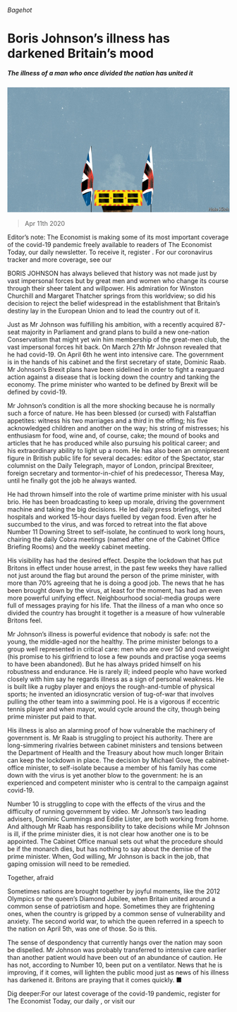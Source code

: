 ###### Bagehot

# Boris Johnson’s illness has darkened Britain’s mood 

##### The illness of a man who once divided the nation has united it 

![image](images/20200411_BRD000_0.jpg) 

> Apr 11th 2020 

Editor’s note: The Economist is making some of its most important coverage of the covid-19 pandemic freely available to readers of The Economist Today, our daily newsletter. To receive it, register . For our coronavirus tracker and more coverage, see our 

BORIS JOHNSON has always believed that history was not made just by vast impersonal forces but by great men and women who change its course through their sheer talent and willpower. His admiration for Winston Churchill and Margaret Thatcher springs from this worldview; so did his decision to reject the belief widespread in the establishment that Britain’s destiny lay in the European Union and to lead the country out of it.

Just as Mr Johnson was fulfilling his ambition, with a recently acquired 87-seat majority in Parliament and grand plans to build a new one-nation Conservatism that might yet win him membership of the great-men club, the vast impersonal forces hit back. On March 27th Mr Johnson revealed that he had covid-19. On April 6th he went into intensive care. The government is in the hands of his cabinet and the first secretary of state, Dominic Raab. Mr Johnson’s Brexit plans have been sidelined in order to fight a rearguard action against a disease that is locking down the country and tanking the economy. The prime minister who wanted to be defined by Brexit will be defined by covid-19.


Mr Johnson’s condition is all the more shocking because he is normally such a force of nature. He has been blessed (or cursed) with Falstaffian appetites: witness his two marriages and a third in the offing; his five acknowledged children and another on the way; his string of mistresses; his enthusiasm for food, wine and, of course, cake; the mound of books and articles that he has produced while also pursuing his political career; and his extraordinary ability to light up a room. He has also been an omnipresent figure in British public life for several decades: editor of the Spectator, star columnist on the Daily Telegraph, mayor of London, principal Brexiteer, foreign secretary and tormentor-in-chief of his predecessor, Theresa May, until he finally got the job he always wanted.

He had thrown himself into the role of wartime prime minister with his usual brio. He has been broadcasting to keep up morale, driving the government machine and taking the big decisions. He led daily press briefings, visited hospitals and worked 15-hour days fuelled by vegan food. Even after he succumbed to the virus, and was forced to retreat into the flat above Number 11 Downing Street to self-isolate, he continued to work long hours, chairing the daily Cobra meetings (named after one of the Cabinet Office Briefing Rooms) and the weekly cabinet meeting.

His visibility has had the desired effect. Despite the lockdown that has put Britons in effect under house arrest, in the past few weeks they have rallied not just around the flag but around the person of the prime minister, with more than 70% agreeing that he is doing a good job. The news that he has been brought down by the virus, at least for the moment, has had an even more powerful unifying effect. Neighbourhood social-media groups were full of messages praying for his life. That the illness of a man who once so divided the country has brought it together is a measure of how vulnerable Britons feel.

Mr Johnson’s illness is powerful evidence that nobody is safe: not the young, the middle-aged nor the healthy. The prime minister belongs to a group well represented in critical care: men who are over 50 and overweight (his promise to his girlfriend to lose a few pounds and practise yoga seems to have been abandoned). But he has always prided himself on his robustness and endurance. He is rarely ill; indeed people who have worked closely with him say he regards illness as a sign of personal weakness. He is built like a rugby player and enjoys the rough-and-tumble of physical sports; he invented an idiosyncratic version of tug-of-war that involves pulling the other team into a swimming pool. He is a vigorous if eccentric tennis player and when mayor, would cycle around the city, though being prime minister put paid to that.

His illness is also an alarming proof of how vulnerable the machinery of government is. Mr Raab is struggling to project his authority. There are long-simmering rivalries between cabinet ministers and tensions between the Department of Health and the Treasury about how much longer Britain can keep the lockdown in place. The decision by Michael Gove, the cabinet-office minister, to self-isolate because a member of his family has come down with the virus is yet another blow to the government: he is an experienced and competent minister who is central to the campaign against covid-19.

Number 10 is struggling to cope with the effects of the virus and the difficulty of running government by video. Mr Johnson’s two leading advisers, Dominic Cummings and Eddie Lister, are both working from home. And although Mr Raab has responsibility to take decisions while Mr Johnson is ill, if the prime minister dies, it is not clear how another one is to be appointed. The Cabinet Office manual sets out what the procedure should be if the monarch dies, but has nothing to say about the demise of the prime minister. When, God willing, Mr Johnson is back in the job, that gaping omission will need to be remedied.

Together, afraid

Sometimes nations are brought together by joyful moments, like the 2012 Olympics or the queen’s Diamond Jubilee, when Britain united around a common sense of patriotism and hope. Sometimes they are frightening ones, when the country is gripped by a common sense of vulnerability and anxiety. The second world war, to which the queen referred in a speech to the nation on April 5th, was one of those. So is this.

The sense of despondency that currently hangs over the nation may soon be dispelled. Mr Johnson was probably transferred to intensive care earlier than another patient would have been out of an abundance of caution. He has not, according to Number 10, been put on a ventilator. News that he is improving, if it comes, will lighten the public mood just as news of his illness has darkened it. Britons are praying that it comes quickly. ■

Dig deeper:For our latest coverage of the covid-19 pandemic, register for The Economist Today, our daily , or visit our 

